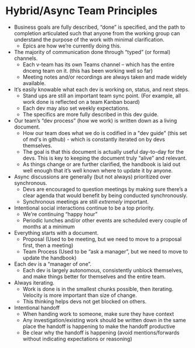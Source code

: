 # Hybrid/Async Team Principles

- Business goals are fully described, “done” is specified, and the path to completion articulated such that anyone from the working group can understand the purpose of the work with minimal clarification.      
  -	Epics are how we’re currently doing this.  
- The majority of communication done through “typed” (or formal) channels.  
  -	Each v-team has its own Teams channel – which has the entire dnceng team on it.  (this has been working well so far)         
  -	Meeting notes and/or recordings are always taken and made widely available.  
- It’s easily knowable what each dev is working on, status, and next steps.
  -	Stand ups are still an important team sync point.  (For example, all work done is reflected on a team Kanban board)
  -	Each dev may also set weekly expectations.   
  -	The specifics are more fully described in this dev guide.
- Our team’s “dev process” (how we work) is written down as a living document.
  -	How our team does what we do is codified in a "dev guide" (this set of md's in github) - which is constantly iterated on by devs themselves.
  -	The goal is that this document is actually useful day-to-day for the devs.  This is key to keeping the document truly “alive” and relevant.
  -	As things change or are further clarified, the handbook is laid out well enough that it’s well known where to update it by anyone.
- Async discussions are generally (but not always) prioritized over synchronous.
  -	Devs are encouraged to question meetings by making sure there’s a clear agenda that would benefit by being conducted synchronously.  
  -	Synchronous meetings are still *extremely* important.
- Intentional social interactions continue to be a top priority.
  -	We're continuing “happy hour” 
  - Periodic lunches and/or other events are scheduled every couple of months at a minimum
- Everything starts with a document.  
  -	Proposal (Used to be meeting, but we need to move to a proposal first, then a meeting)
  -	Team Process (Used to be “ask a manager”, but we need to move to update the handbook)
- Each dev is a “manager of one”.  
  -	Each dev is largely autonomous, consistently unblock themselves, and make things better for themselves and the entire team.
- Always iterating.  
  -	Work is done is in the smallest chunks possible, then iterating.    Velocity is more important than size of change.  
  -	This thinking helps devs not get blocked on others.  
- Intentional handoff
  - When handing work to someone, make sure they have context
  - Any investigation/existing work should be written down in the same place the handoff is happening to make the handoff productive
  - Be clear why the handoff is happening (avoid mentions/forwards without indicating expectations or reasoning)
